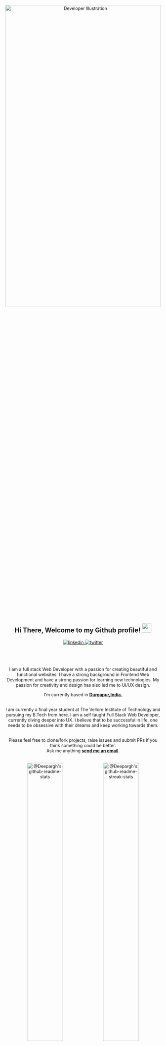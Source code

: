 <div align="center">
<img width="100%" height = "50%" alt="Developer Illustration" src="https://media.giphy.com/media/moTIUbQmlf0fKHhKfr/giphy-downsized-large.gif"/>
<br />
<br />
<h2> Hi There, Welcome to my Github profile! <img src="https://github.com/abdoachhoubi/abdoachhoubi/blob/main/gifs/Hi.gif" width="30"></h2>
<a href="https://www.linkedin.com/in/deepargh-chatterjee-086662198/" target="_blank">
<img src=https://img.shields.io/badge/linkedin-%2300acee.svg?color=405DE6&style=for-the-badge&logo=linkedin&logoColor=white alt=linkedin style="margin-bottom: 5px;" />
</a>
<a href="https://twitter.com/DeeparghC" target="_blank">
<img src=https://img.shields.io/badge/twitter-%2300acee.svg?color=1DA1F2&style=for-the-badge&logo=twitter&logoColor=white alt=twitter style="margin-bottom: 5px;" />
</a>
<br />
<br />
<br />
<br />

I am a full stack Web Developer with a passion for creating beautiful and functional websites. I have a strong background in Frontend Web Development and have a strong passion for learning new technologies. My passion for creativity and design has also led me to UI/UX design.
<br />

I'm currently based in **[Durgapur,India.](https://www.google.com/maps/place/Amarabati+Colony,+Durgapur,+West+Bengal/@23.5416133,87.3315112,17z/data=!4m5!3m4!1s0x39f771da6e77abcb:0xa9f8e6cc90d99439!8m2!3d23.5428198!4d87.3314247)**

<br />
I am currently a final year student at The Vellore Institute of Technology and pursuing my B.Tech from here. I am a self taught Full Stack Web Developer, currently diving deeper into UX. I believe that to be successful in life, one needs to be obsessive with their dreams and keep working towards them.
<br />
<br />

Please feel free to clone/fork projects, raise issues and submit PRs if you think something could be better.<br />
Ask me anything <a href="mailto:chatterjeedeep2018@gmail.com"><b>send me an email</b></a>.
<br />
<br />

<p align="center">
<a href="https://github.com/chatterjeedeep08?tab=repositories"><img src="https://github-readme-stats.vercel.app/api?username=chatterjeedeep08&theme=dark&show_icons=true&count_private=true&hide_border=true"  width="48%" alt="@Deepargh's github-readme-stats"/></a>
<a href="https://github.com/chatterjeedeep08?tab=stars"><img src="https://github-readme-streak-stats.herokuapp.com?user=chatterjeedeep08&theme=dark&hide_border=true&date_format=M%20j%5B%2C%20Y%5D"  width="48%" alt="@Deepargh's github-readme-streak-stats"/></a>
</p>
<br />
<br />

**Sometimes the stats might not be accurate. I recommend seeing them [here](https://github-readme-stats.vercel.app/api?username=chatterjeedeep08&include_all_commits=true&count_private=true&show_icons=true&line_height=30&title_color=CDB4DB&icon_color=CDB4DB&text_color=D3D3D3&bg_color=0A0A0A)**
<br />
<br />
<img src="http://github-profile-summary-cards.vercel.app/api/cards/repos-per-language?username=chatterjeedeep08&theme=github_dark&hide_border=true" alt="Deepargh Chatterjee Top Languages"/>
<img src="http://github-profile-summary-cards.vercel.app/api/cards/most-commit-language?username=chatterjeedeep08&theme=github_dark&hide_border=true" alt="Deepargh Chatterjee Top Languages"/><br/>
<img src="http://github-profile-summary-cards.vercel.app/api/cards/profile-details?username=chatterjeedeep08&theme=github_dark&hide_border=true"  width="70%" alt="@Deepargh's profile-details"/>
<br />
<br />
<br />

**Happy Coding!** 😊

</div>

<div align="center">

## Tech Stack

<br />
<a margin="10" href="https://developer.mozilla.org/en-US/docs/Web/HTML" target="_blank"><img margin="10px" height="40" src="https://github.com/abdoachhoubi/abdoachhoubi/blob/main/svgs/html.svg" alt="html"></a>
<a margin="10" href="https://developer.mozilla.org/en-US/docs/Web/CSS" target="_blank"><img margin="10px" height="40" src="https://github.com/abdoachhoubi/abdoachhoubi/blob/main/svgs/css.svg" alt="css"></a>
<a margin="10" href="https://developer.mozilla.org/en-US/docs/Web/JavaScript" target="_blank"><img margin="10px" height="40" src="https://github.com/abdoachhoubi/abdoachhoubi/blob/main/svgs/javascript.svg" alt="javascript"></a>
<a margin="10" href="https://getbootstrap.com" target="_blank"><img margin="10px" height="40" src="https://github.com/abdoachhoubi/abdoachhoubi/blob/main/svgs/bootstrap.svg" alt="bootstrap"></a>
<br />
<br />
<a margin="10" href="https://mui.com" target="_blank"><img margin="10px" height="40" src="https://github.com/abdoachhoubi/abdoachhoubi/blob/main/svgs/materialui.svg" alt="material ui"></a>
<a margin="10" href="https://figma.com" target="_blank"><img margin="10px" height="40" src="https://github.com/abdoachhoubi/abdoachhoubi/blob/main/svgs/figma.svg" alt="figma"></a>
<a margin="10" href="https://reactjs.org" target="_blank"><img margin="10px" height="40" src="https://github.com/abdoachhoubi/abdoachhoubi/blob/main/svgs/react.svg" alt="react"></a>
<a margin="10" href="https://nextjs.org" target="_blank"><img margin="10px" height="40" src="https://github.com/abdoachhoubi/abdoachhoubi/blob/main/svgs/nextjs.svg" alt="next js"></a>

<br />
<br />

<a margin="10" href="https://nodejs.org" target="_blank"><img margin="10px" height="40" src="https://github.com/abdoachhoubi/abdoachhoubi/blob/main/svgs/nodejs.svg" alt="nodejs"></a>
<a margin="10" href="https://firebase.google.com" target="_blank"><img margin="10px" height="40" src="https://github.com/abdoachhoubi/abdoachhoubi/blob/main/svgs/firebase.svg" alt="firebase"></a>
<a margin="10" href="https://mongodb.com" target="_blank"><img margin="10px" height="40" src="https://github.com/abdoachhoubi/abdoachhoubi/blob/main/svgs/mongodb.svg" alt="mongodb"></a>
<a margin="10" href="https://devdocs.io/c/" target="_blank"><img margin="10px" height="40" src="https://github.com/abdoachhoubi/abdoachhoubi/blob/main/svgs/c.svg" alt="c programming"></a>

<br />
<br />
<a margin="10" href="https://expressjs.com" target="_blank"><img margin="10px" height="40" src="https://github.com/abdoachhoubi/abdoachhoubi/blob/main/svgs/express.svg" alt="express"></a>
</div>
